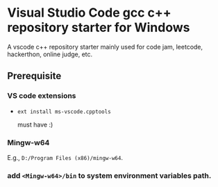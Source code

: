 # Visual Studio Code gcc c++ repository starter for Windows

A vscode c++ repository starter mainly used for code jam, leetcode, hackerthon, online judge, etc.

## Prerequisite

### VS code extensions

* `ext install ms-vscode.cpptools`

    must have :)

### Mingw-w64

E.g., `D:/Program Files (x86)/mingw-w64`.

### add `<Mingw-w64>/bin` to system environment variables path.

